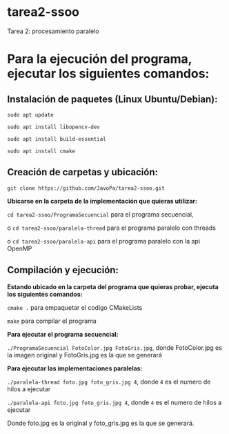 # tarea2-ssoo
Tarea 2: procesamiento paralelo

# Para la ejecución del programa, ejecutar los siguientes comandos:

## Instalación de paquetes (Linux Ubuntu/Debian):

`sudo apt update`

`sudo apt install libopencv-dev`

`sudo apt install build-essential`

`sudo apt install cmake`

## Creación de carpetas y ubicación:

`git clone https://github.com/JavoPa/tarea2-ssoo.git`

**Ubicarse en la carpeta de la implementación que quieras utilizar:**

`cd tarea2-ssoo/ProgramaSecuencial` para el programa secuencial,

o `cd tarea2-ssoo/paralela-thread` para el programa paralelo con threads

o `cd tarea2-ssoo/paralela-api` para el programa paralelo con la api OpenMP

## Compilación y ejecución:

**Estando ubicado en la carpeta del programa que quieras probar, ejecuta los siguientes comandos:**

`cmake .` para empaquetar el codigo CMakeLists

`make` para compilar el programa

**Para ejecutar el programa secuencial:**

`./ProgramaSecuencial FotoColor.jpg FotoGris.jpg`, donde FotoColor.jpg es la imagen original y FotoGris.jpg es la que se generará

**Para ejecutar las implementaciones paralelas:**

`./paralela-thread foto.jpg foto_gris.jpg 4`, donde `4` es el numero de hilos a ejecutar

`./paralela-api foto.jpg foto_gris.jpg 4`, donde `4` es el numero de hilos a ejecutar

Donde foto.jpg es la original y foto_gris.jpg es la que se generará.
